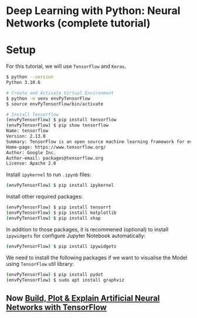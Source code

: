# Deep Learning with Python: Neural Networks (complete tutorial)


<!-- By: Mauro Di Pietro; 
Published in: [Towards Data Science](https://towardsdatascience.com/deep-learning-with-python-neural-networks-complete-tutorial-6b53c0b06af0);
Date: Dec 18, 2021 -->

# Setup
For this tutorial, we will use `TensorFlow` and `Keras`.

```bash
$ python --version
Python 3.10.6

# Create and Activate Virtual Environment
$ python -m venv envPyTensorFlow
$ source envPyTensorFlow/bin/activate

# Install Tensorflow
(envPyTensorFlow) $ pip install tensorflow
(envPyTensorFlow) $ pip show tensorflow
Name: tensorflow
Version: 2.13.0
Summary: TensorFlow is an open source machine learning framework for everyone.
Home-page: https://www.tensorflow.org/
Author: Google Inc.
Author-email: packages@tensorflow.org
License: Apache 2.0
```

Install `ipykernel` to run `.ipynb` files:
```bash
(envPyTensorFlow) $ pip install ipykernel
```

Install other required packages:
```bash
(envPyTensorFlow) $ pip install tensorrt
(envPyTensorFlow) $ pip install matplotlib
(envPyTensorFlow) $ pip install shap
```

In addition to those packages, it is recommened (optional) to install `ipywidgets` for configure Jupyter Notebook automatically:
```bash
(envPyTensorFlow) $ pip install ipywidgets
```

We need to install the following packages if we want to visualise the Model using `TensorFlow` util library:
```bash
(envPyTensorFlow) $ pip install pydot
(envPyTensorFlow) $ sudo apt install graphviz
```
## Now [Build, Plot & Explain Artificial Neural Networks with TensorFlow](py_DL_TF_NeuralNetwork.ipynb)